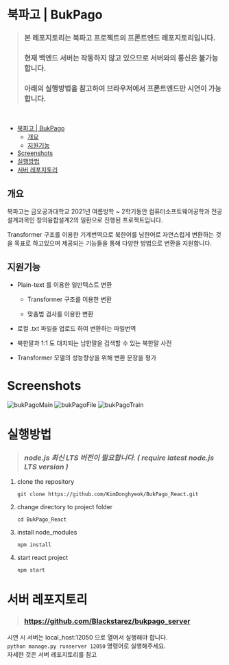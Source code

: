 # 북파고 | BukPago

> ### 본 레포지토리는 북파고 프로젝트의 프론트엔드 레포지토리입니다.
> ### 현재 백엔드 서버는 작동하지 않고 있으므로 서버와의 통신은 불가능 합니다.
> ### 아래의 실행방법을 참고하여 브라우저에서 프론트엔드만 시연이 가능합니다.
<br>

- [북파고 | BukPago](#북파고--bukpago)
  - [개요](#개요)
  - [지원기능](#지원기능)
- [Screenshots](#screenshots)
- [실행방법](#실행방법)
- [서버 레포지토리](#서버-레포지토리)

## 개요

북파고는 금오공과대학교 2021년 여름방학 ~ 2학기동안 컴퓨터소프트웨어공학과 전공설계과목인 창의융합설계2의 일환으로 진행된 프로젝트입니다.

Transformer 구조를 이용한 기계번역으로 북한어를 남한어로 자연스럽게 변환하는 것을 목표로 하고있으며 제공되는 기능들을 통해 다양한 방법으로 변환을 지원합니다.

## 지원기능

- Plain-text 를 이용한 일반텍스트 변환

  - Transformer 구조를 이용한 변환

  - 맞춤법 검사를 이용한 변환

- 로컬 .txt 파일을 업로드 하여 변환하는 파일번역

- 북한말과 1:1 도 대치되는 남한말을 검색할 수 있는 북한말 사전

- Transformer 모델의 성능향상을 위해 변환 문장을 평가

# Screenshots

![bukPagoMain](https://user-images.githubusercontent.com/47496422/124358652-36d59100-dc5c-11eb-98b4-2b3193f68de4.png)
![bukPagoFile](https://user-images.githubusercontent.com/47496422/124358663-41902600-dc5c-11eb-9a9b-8b65648de2af.png)
![bukPagoTrain](https://user-images.githubusercontent.com/47496422/124358662-3fc66280-dc5c-11eb-9a52-9b979828f28f.png)

# 실행방법

> ### _node.js 최신 LTS 버전이 필요합니다. ( require latest node.js LTS version )_

1. clone the repository
   ```shell
   git clone https://github.com/KimDonghyeok/BukPago_React.git
   ```

2. change directory to project folder
   ```shell
   cd BukPago_React
   ```

3. install node_modules
   ```shell
   npm install
   ```

4. start react project
   ```shell
   npm start
   ```

# 서버 레포지토리

> ### https://github.com/Blackstarez/bukpago_server  

시연 시 서버는 local_host:12050 으로 열어서 실행해야 합니다.  
`python manage.py runserver 12050` 명령어로 실행해주세요.  
자세한 것은 서버 레포지토리를 참고
